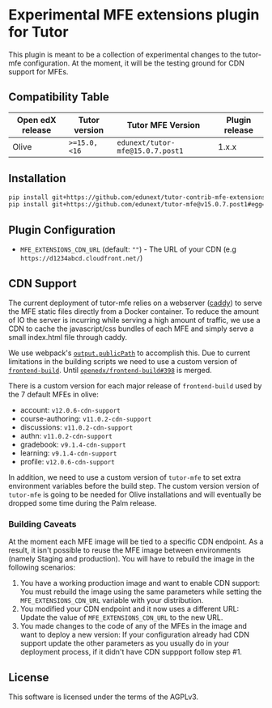 # Experimental MFE extensions plugin for Tutor

This plugin is meant to be a collection of experimental changes to the
tutor-mfe configuration. At the moment, it will be the testing ground for CDN support
for MFEs.

## Compatibility Table

| Open edX release | Tutor version     | Tutor MFE Version                    | Plugin release |
|------------------|-------------------|--------------------------------------|----------------|
| Olive            | `>=15.0, <16`     | `edunext/tutor-mfe@15.0.7.post1`     | 1.x.x          |

## Installation

```bash
pip install git+https://github.com/edunext/tutor-contrib-mfe-extensions@v1.0.0#egg=tutor-contrib-mfe-extensions==v1.0.0
pip install git+https://github.com/edunext/tutor-mfe@v15.0.7.post1#egg=tutor-mfe==v15.0.7.post1
```

## Plugin Configuration

- `MFE_EXTENSIONS_CDN_URL` (default: `""`) - The URL of your CDN
  (e.g `https://d1234abcd.cloudfront.net/`)

## CDN Support

The current deployment of tutor-mfe relies on a webserver
([caddy](https://caddyserver.com/)) to serve the MFE static files directly from
a Docker container. To reduce the amount of IO the server is incurring while
serving a high amount of traffic, we use a CDN to cache the javascript/css
bundles of each MFE and simply serve a small index.html file through caddy.

We use webpack's
[`output.publicPath`](https://webpack.js.org/configuration/output/#outputpublicpath)
to accomplish this. Due to current limitations in the building scripts
we need to use a custom version of
[`frontend-build`](https://github.com/eduNEXT/frontend-build/branches/all?query=cdn).
Until [`openedx/frontend-build#398`](https://github.com/openedx/frontend-build/pull/398)
is merged.

There is a custom version for each major release of `frontend-build` used by
the 7 default MFEs in olive:

- account: `v12.0.6-cdn-support`
- course-authoring: `v11.0.2-cdn-support`
- discussions: `v11.0.2-cdn-support`
- authn: `v11.0.2-cdn-support`
- gradebook: `v9.1.4-cdn-support`
- learning: `v9.1.4-cdn-support`
- profile: `v12.0.6-cdn-support`

In addition, we need to use a custom version of `tutor-mfe` to set extra environment
variables before the build step. The custom version version of `tutor-mfe` is going
to be needed for Olive installations and will eventually be dropped some time during
the Palm release.

### Building Caveats

At the moment each MFE image will be tied to a specific CDN endpoint. As a result,
it isn't possible to reuse the MFE image between environments (namely Staging and
production). You will have to rebuild the image in the following scenarios:

1. You have a working production image and want to enable CDN support: You must rebuild the image using the same parameters while setting the  `MFE_EXTENSIONS_CDN_URL` variable with your distribution.
2. You modified your CDN endpoint and it now uses a different URL: Update the value of `MFE_EXTENSIONS_CDN_URL` to the new URL.
3. You made changes to the code of any of the MFEs in the image and want to deploy a new version: If your configuration already had CDN support update the other parameters as you usually do in your deployment process, if it didn't have CDN suppport follow step #1.


## License

This software is licensed under the terms of the AGPLv3.
